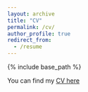 ```yaml
---
layout: archive
title: "CV"
permalink: /cv/
author_profile: true
redirect_from:
  - /resume
---
```


<!-- Global site tag (gtag.js) - Google Analytics -->
<script async src="https://www.googletagmanager.com/gtag/js?id=UA-123521501-1"></script>
<script>
  window.dataLayer = window.dataLayer || [];
  function gtag(){dataLayer.push(arguments);}
  gtag('js', new Date());

  gtag('config', 'UA-123521501-1');
</script>

{% include base_path %}
 

 
You can find my [CV here](https://jskuk.github.io/files/Kuk_CV_102219.pdf)
